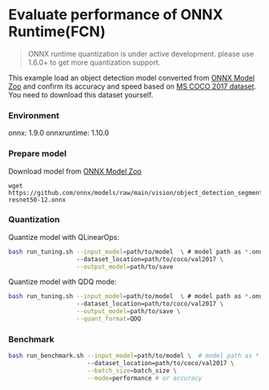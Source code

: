 # Evaluate performance of ONNX Runtime(FCN) 
>ONNX runtime quantization is under active development. please use 1.6.0+ to get more quantization support. 

This example load an object detection model converted from [ONNX Model Zoo](https://github.com/onnx/models) and confirm its accuracy and speed based on [MS COCO 2017 dataset](https://cocodataset.org/#download). You need to download this dataset yourself.

### Environment
onnx: 1.9.0
onnxruntime: 1.10.0

### Prepare model
Download model from [ONNX Model Zoo](https://github.com/onnx/models)

```shell
wget https://github.com/onnx/models/raw/main/vision/object_detection_segmentation/fcn/model/fcn-resnet50-12.onnx
```

### Quantization

Quantize model with QLinearOps:

```bash
bash run_tuning.sh --input_model=path/to/model  \ # model path as *.onnx
                   --dataset_location=path/to/coco/val2017 \
                   --output_model=path/to/save
```

Quantize model with QDQ mode:

```bash
bash run_tuning.sh --input_model=path/to/model  \ # model path as *.onnx
                   --dataset_location=path/to/coco/val2017 \
                   --output_model=path/to/save \
                   --quant_format=QDQ
```

### Benchmark

```bash
bash run_benchmark.sh --input_model=path/to/model \  # model path as *.onnx
                      --dataset_location=path/to/coco/val2017 \
                      --batch_size=batch_size \
                      --mode=performance # or accuracy
```
